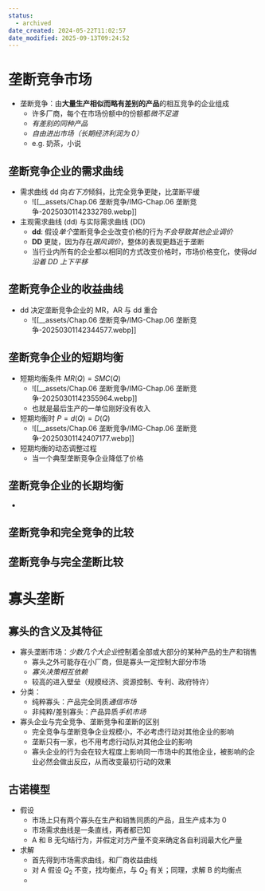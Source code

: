 ```yaml
---
status:
  - archived
date_created: 2024-05-22T11:02:57
date_modified: 2025-09-13T09:24:52
---
```


# 垄断竞争市场

- 垄断竞争：由**大量生产相似而略有差别的产品**的相互竞争的企业组成
	- 许多厂商，每个在市场份额中的份额都*微不足道*
	- *有差别的同种产品*
	- *自由进出市场（长期经济利润为 0）*
	- e.g. 奶茶，小说

## 垄断竞争企业的需求曲线

- 需求曲线 dd 向*右下方*倾斜，比完全竞争更陡，比垄断平缓
	- ![[__assets/Chap.06 垄断竞争/IMG-Chap.06 垄断竞争-20250301142332789.webp]]
- 主观需求曲线 (dd) 与实际需求曲线 (DD)
	- **dd**: 假设*单个*垄断竞争企业改变价格的行为*不会导致其他企业调价*
	- **DD** 更陡，因为存在*跟风调价*，整体的表现更趋近于垄断
	- 当行业内所有的企业都以相同的方式改变价格时，市场价格变化，使得*dd 沿着 DD 上下平移*

## 垄断竞争企业的收益曲线

- dd 决定垄断竞争企业的 MR，AR 与 dd 重合
	- ![[__assets/Chap.06 垄断竞争/IMG-Chap.06 垄断竞争-20250301142344577.webp]]

## 垄断竞争企业的短期均衡

- 短期均衡条件 $MR(Q)=SMC(Q)$
	- ![[__assets/Chap.06 垄断竞争/IMG-Chap.06 垄断竞争-20250301142355964.webp]]
	- 也就是最后生产的一单位刚好没有收入
- 短期均衡时 $P=d(Q)=D(Q)$
	- ![[__assets/Chap.06 垄断竞争/IMG-Chap.06 垄断竞争-20250301142407177.webp]]
- 短期均衡的动态调整过程
	- 当一个典型垄断竞争企业降低了价格

## 垄断竞争企业的长期均衡

- 

## 垄断竞争和完全竞争的比较

## 垄断竞争与完全垄断比较

# 寡头垄断

## 寡头的含义及其特征

- 寡头垄断市场：*少数几个大企业*控制着全部或大部分的某种产品的生产和销售
	- 寡头之外可能存在小厂商，但是寡头一定控制大部分市场
	- *寡头决策相互依赖*
	- 较高的进入壁垒（规模经济、资源控制、专利、政府特许）
- 分类：
	- 纯粹寡头：产品完全同质*通信市场*
	- 非纯粹/差别寡头：产品异质*手机市场*
- 寡头企业与完全竞争、垄断竞争和垄断的区别
	- 完全竞争与垄断竞争企业规模小，不必考虑行动对其他企业的影响
	- 垄断只有一家，也不用考虑行动队对其他企业的影响
	- 寡头企业的行为会在较大程度上影响同一市场中的其他企业，被影响的企业必然会做出反应，从而改变最初行动的效果

## 古诺模型

- 假设
	- 市场上只有两个寡头在生产和销售同质的产品，且生产成本为 0
	- 市场需求曲线是一条直线，两者都已知
	- A 和 B 无勾结行为，并假定对方产量不变来确定各自利润最大化产量
- 求解
	- 首先得到市场需求曲线，和厂商收益曲线
	- 对 A 假设 $Q_2$ 不变，找均衡点，与 $Q_2$ 有关；同理，求解 B 的均衡点
	- 
